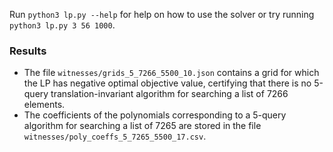 Run `python3 lp.py --help` for help on how to use the solver or try running `python3 lp.py 3 56 1000`.


### Results

- The file `witnesses/grids_5_7266_5500_10.json` contains a grid for which the LP has negative optimal objective value, certifying that there is no 5-query translation-invariant algorithm for searching a list of 7266 elements.
- The coefficients of the polynomials corresponding to a 5-query algorithm for searching a list of 7265 are stored in the file `witnesses/poly_coeffs_5_7265_5500_17.csv`. 